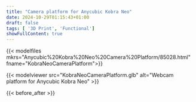 ```yaml
---
title: "Camera platform for Anycubic Kobra Neo"
date: 2024-10-29T01:15:43+01:00
draft: false
tags: [ '3D Print', 'Functional']
showFullContent: true
---
```


{{< modelfiles mkrs="Anycubic%20Kobra%20Neo%20Camera%20Platform/85028.html" fname="KobraNeoCameraPlatform">}}

{{< modelviewer src="KobraNeoCameraPlatform.glb" alt="Webcam platform for Anycubic Kobra Neo" >}}

{{< before_after >}}
